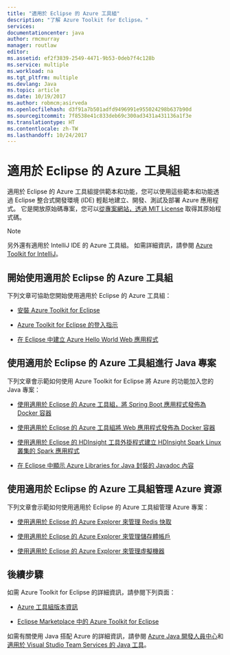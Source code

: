 ```yaml
---
title: "適用於 Eclipse 的 Azure 工具組"
description: "了解 Azure Toolkit for Eclipse。"
services: 
documentationcenter: java
author: rmcmurray
manager: routlaw
editor: 
ms.assetid: ef2f3839-2549-4471-9b53-0deb7f4c128b
ms.service: multiple
ms.workload: na
ms.tgt_pltfrm: multiple
ms.devlang: Java
ms.topic: article
ms.date: 10/19/2017
ms.author: robmcm;asirveda
ms.openlocfilehash: d3f91a7b501adfd9496991e955024298b637b90d
ms.sourcegitcommit: 7f8538e41c833deb69c300ad3431a431136a1f3e
ms.translationtype: HT
ms.contentlocale: zh-TW
ms.lasthandoff: 10/24/2017
---
```

# <a name="azure-toolkit-for-eclipse"></a>適用於 Eclipse 的 Azure 工具組
適用於 Eclipse 的 Azure 工具組提供範本和功能，您可以使用這些範本和功能透過 Eclipse 整合式開發環境 (IDE) 輕鬆地建立、開發、測試及部署 Azure 應用程式。 它是開放原始碼專案，您可以[從專案網站，透過 MIT License](https://github.com/microsoft/azure-tools-for-java) 取得其原始程式碼。

> [!NOTE]
> 另外還有適用於 IntelliJ IDE 的 Azure 工具組。 如需詳細資訊，請參閱 [Azure Toolkit for IntelliJ](../intellij/azure-toolkit-for-intellij.md)。
> 
> 

## <a name="get-started-with-the-azure-toolkit-for-eclipse"></a>開始使用適用於 Eclipse 的 Azure 工具組
下列文章可協助您開始使用適用於 Eclipse 的 Azure 工具組：

* [安裝 Azure Toolkit for Eclipse](azure-toolkit-for-eclipse-installation.md)

* [Azure Toolkit for Eclipse 的登入指示](azure-toolkit-for-eclipse-sign-in-instructions.md)

* [在 Eclipse 中建立 Azure Hello World Web 應用程式](/azure/app-service-web/app-service-web-eclipse-create-hello-world-web-app)

## <a name="use-the-azure-toolkit-for-eclipse-with-your-java-projects"></a>使用適用於 Eclipse 的 Azure 工具組進行 Java 專案
下列文章會示範如何使用 Azure Toolkit for Eclipse 將 Azure 的功能加入您的 Java 專案：

* [使用適用於 Eclipse 的 Azure 工具組，將 Spring Boot 應用程式發佈為 Docker 容器](azure-toolkit-for-eclipse-publish-spring-boot-docker-app.md)

* [使用適用於 Eclipse 的 Azure 工具組將 Web 應用程式發佈為 Docker 容器](azure-toolkit-for-eclipse-publish-as-docker-container.md)

* [使用適用於 Eclipse 的 HDInsight 工具外掛程式建立 HDInsight Spark Linux 叢集的 Spark 應用程式](/azure/hdinsight/hdinsight-apache-spark-eclipse-tool-plugin)

* [在 Eclipse 中顯示 Azure Libraries for Java 封裝的 Javadoc 內容](azure-toolkit-for-eclipse-displaying-javadoc-content-for-azure-libraries.md)

## <a name="manage-azure-resources-using-the-azure-toolkit-for-eclipse"></a>使用適用於 Eclipse 的 Azure 工具組管理 Azure 資源
下列文章會示範如何使用適用於 Eclipse 的 Azure 工具組管理 Azure 專案：

* [使用適用於 Eclipse 的 Azure Explorer 來管理 Redis 快取](azure-toolkit-for-eclipse-managing-redis-caches-using-azure-explorer.md)

* [使用適用於 Eclipse 的 Azure Explorer 來管理儲存體帳戶](azure-toolkit-for-eclipse-managing-storage-accounts-using-azure-explorer.md)

* [使用適用於 Eclipse 的 Azure Explorer 來管理虛擬機器](azure-toolkit-for-eclipse-managing-virtual-machines-using-azure-explorer.md)

## <a name="next-steps"></a>後續步驟

如需 Azure Toolkit for Eclipse 的詳細資訊，請參閱下列頁面：

* [Azure 工具組版本資訊](https://github.com/Microsoft/azure-tools-for-java/releases)

* [Eclipse Marketplace 中的 Azure Toolkit for Eclipse](http://marketplace.eclipse.org/content/azure-toolkit-eclipse)

如需有關使用 Java 搭配 Azure 的詳細資訊，請參閱 [Azure Java 開發人員中心](https://azure.microsoft.com/develop/java/)和[適用於 Visual Studio Team Services 的 Java 工具](https://java.visualstudio.com/)。

<!-- [!INCLUDE [azure-toolkit-additional-resources](../includes/azure-toolkit-additional-resources.md)] -->

<!-- URL List -->

[Azure Java Developer Center]: https://docs.microsoft.com/java/azure
[Java Tools for Visual Studio Team Services]: https://java.visualstudio.com/

<!-- Temporarily Deprecated URLs -->

<!-- [Deploying large deployments](azure-toolkit-for-eclipse-deploying-large-deployments.md) -->
<!-- [How to Maintain Session Data with Session Affinity]: http://go.microsoft.com/fwlink/?LinkID=699539 -->
<!-- [How to Use Co-located Caching]: http://go.microsoft.com/fwlink/?LinkID=699542 -->
<!-- [How to Use Dedicated Caching]: http://go.microsoft.com/fwlink/?LinkID=699543 -->
<!-- [How to Use JMS with AMQP 1.0 in Azure with Eclipse]: http://go.microsoft.com/fwlink/?LinkID=699544 -->
<!-- [How to Use SSL Offloading]: http://go.microsoft.com/fwlink/?LinkID=699545 -->
<!-- [SSL Offloading]: http://go.microsoft.com/fwlink/?LinkID=699549 -->
<!-- [Using the Azure Service Runtime Library in JSP]: http://go.microsoft.com/fwlink/?LinkID=699551 -->
<!-- [How to Authenticate Web Users with Azure Access Control Service Using Eclipse]: /azure/active-directory/active-directory-java-authenticate-users-access-control-eclipse.md -->
<!-- [Debug a Java Web App on Azure in Eclipse]: /azure/app-service-web/app-service-web-debug-java-web-app-in-eclipse.md -->
<!-- [Debugging Azure Applications in Eclipse]: azure-toolkit-for-eclipse-debugging-azure-applications.md -->

<!-- Legacy MSDN URL = https://msdn.microsoft.com/library/azure/hh694271.aspx -->
